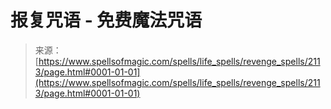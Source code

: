 <!--yml

category: 未分类

date: 2024-06-12 18:35:38

-->

# 报复咒语 - 免费魔法咒语

> 来源：[https://www.spellsofmagic.com/spells/life_spells/revenge_spells/2113/page.html#0001-01-01](https://www.spellsofmagic.com/spells/life_spells/revenge_spells/2113/page.html#0001-01-01)

